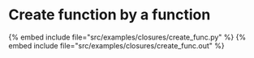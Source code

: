 # Create function by a function

{% embed include file="src/examples/closures/create_func.py" %}
{% embed include file="src/examples/closures/create_func.out" %}


